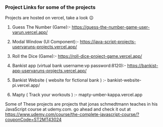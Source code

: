 ### Project Links for some of the projects

Projects are hosted on vercel, take a look 😉

1. Guess The Number (Game):- https://guess-the-number-game-user-varun.vercel.app/
2. Modal Window (UI Component):- https://java-script-projects-uservaruns-projects.vercel.app/

3. Roll the Dice (Game):- https://roll-dice-project-game.vercel.app/

4. Bankist app (virtual bank username:vp password:8120):- https://bankist-app-uservaruns-projects.vercel.app/

5. Bankist Website ( website for fictional bank ) :- bankist-website-pi.vercel.app/

6. Mapty ( Track your workouts ) :- mapty-umber-kappa.vercel.app

Some of These projects are projects that jonas schmedtmann teaches in his JavaScript course at udemy.com. go ahead and check it out at https://www.udemy.com/course/the-complete-javascript-course/?couponCode=ST2MT43024
